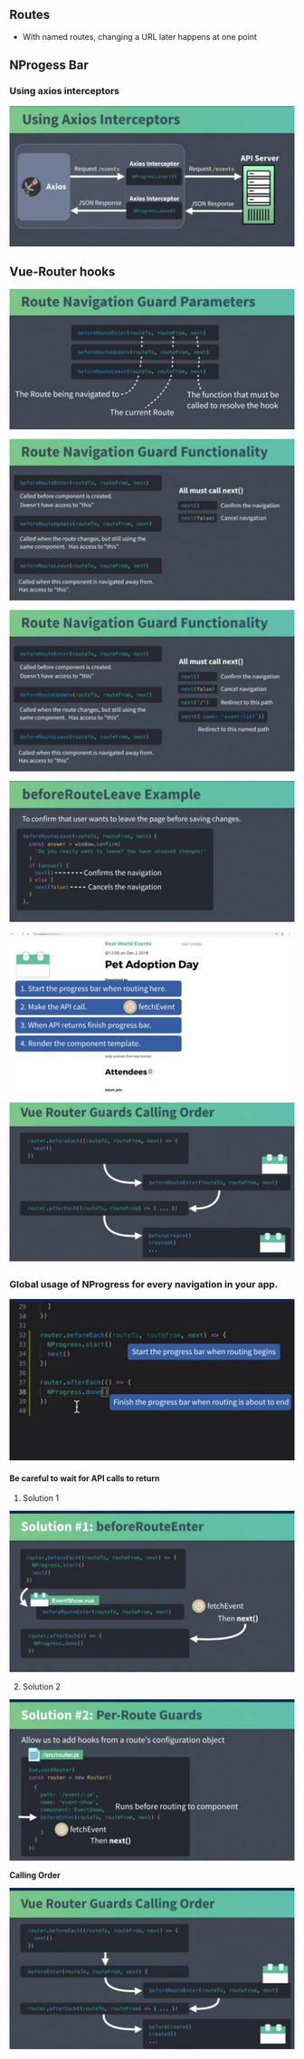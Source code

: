 

## Routes
- With named routes, changing a URL later happens at one point

## NProgess Bar
### Using axios interceptors

![](assets/axios.png)

## Vue-Router hooks

![](assets/router-1.png)

![](assets/router-2.png)

![](assets/router-3.png)

![](assets/router-4.png)

![](assets/router-5.png)

![](assets/router-6.png)


### Global usage of NProgress for every navigation in your app.

![](assets/router-7.png)

#### Be careful to wait for API calls to return

1. Solution 1

![](assets/router-8.png)

2. Solution 2

![](assets/router-9.png)

**Calling Order**

![](assets/router-10.png)